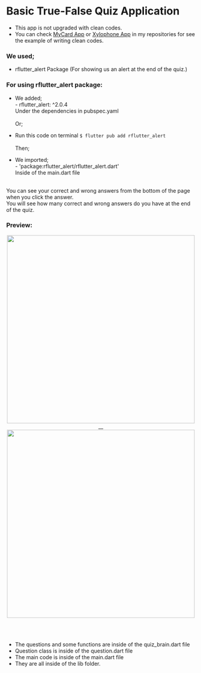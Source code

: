 # Basic True-False Quiz Application

- This app is not upgraded with clean codes.
- You can check [MyCard App](https://github.com/batuhan-yaras/MyCard) or [Xylophone App](https://github.com/batuhan-yaras/Xylophone-flutter) in my repositories for see the example of writing clean codes.

### We used;

- rflutter_alert Package
(For showing us an alert at the end of the quiz.)

### For using rflutter_alert package:

- We added;<br>- rflutter_alert: ^2.0.4<br>Under the dependencies in pubspec.yaml<br><br>Or;
- Run this code on terminal ```$ flutter pub add rflutter_alert```<br><br>Then;

- We imported;<br>- 'package:rflutter_alert/rflutter_alert.dart'<br>
Inside of the main.dart file<br><br>

You can see your correct and wrong answers from the bottom of the page when you click the answer.<br>
You will see how many correct and wrong answers do you have at the end of the quiz.

### Preview:

<div align=center>
<img src="https://user-images.githubusercontent.com/118076077/211003825-e047b958-8aad-43da-9855-cccbad928823.gif" height= 500px>__
<img src="https://user-images.githubusercontent.com/118076077/211005438-6256119d-1cef-4be4-8192-ce01a8796c16.gif" height= 500px>
</div>

<br><br>
- The questions and some functions are inside of the quiz_brain.dart file<br>
- Question class is inside of the question.dart file
- The main code is inside of the main.dart file
- They are all inside of the lib folder.
